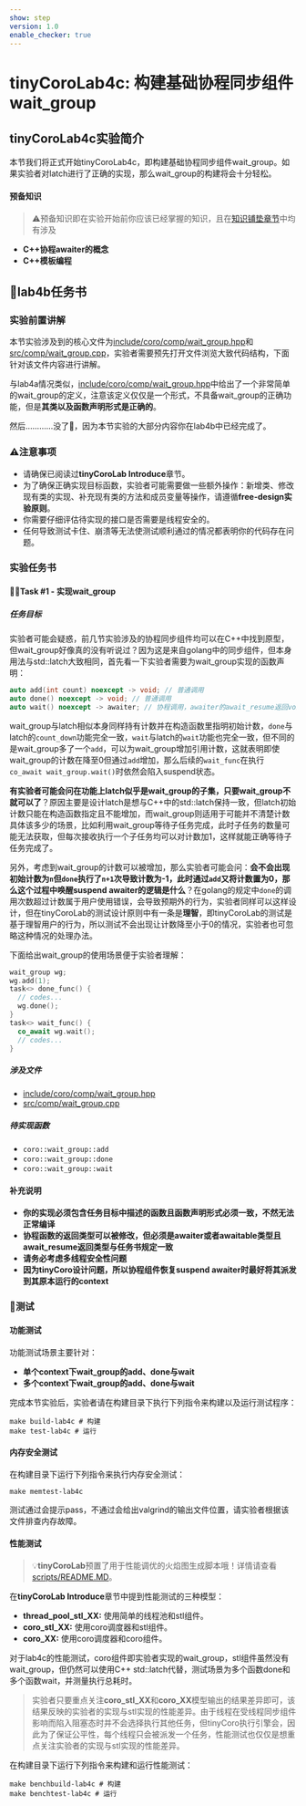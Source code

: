 ```yaml
---
show: step
version: 1.0
enable_checker: true
---
```

# tinyCoroLab4c: 构建基础协程同步组件wait_group

## tinyCoroLab4c实验简介

本节我们将正式开始tinyCoroLab4c，即构建基础协程同步组件wait_group。如果实验者对latch进行了正确的实现，那么wait_group的构建将会十分轻松。

#### 预备知识

> ⚠️预备知识即在实验开始前你应该已经掌握的知识，且在[知识铺垫章节]()中均有涉及

- **C++协程awaiter的概念**
- **C++模板编程**

## 📖lab4b任务书

### 实验前置讲解

本节实验涉及到的核心文件为[include/coro/comp/wait_group.hpp](https://github.com/sakurs2/tinyCoroLab/blob/master/include/coro/comp/wait_group.hpp)和[src/comp/wait_group.cpp](https://github.com/sakurs2/tinyCoroLab/blob/master/src/comp/wait_group.cpp)，实验者需要预先打开文件浏览大致代码结构，下面针对该文件内容进行讲解。

与lab4a情况类似，[include/coro/comp/wait_group.hpp](https://github.com/sakurs2/tinyCoroLab/blob/master/include/coro/comp/wait_group.hpp)中给出了一个非常简单的wait_group的定义，注意该定义仅仅是一个形式，不具备wait_group的正确功能，但是**其类以及函数声明形式是正确的**。

然后…………没了🤡，因为本节实验的大部分内容你在lab4b中已经完成了。

### ⚠️注意事项

- 请确保已阅读过**tinyCoroLab Introduce**章节。
- 为了确保正确实现目标函数，实验者可能需要做一些额外操作：新增类、修改现有类的实现、补充现有类的方法和成员变量等操作，请遵循**free-design实验原则**。
- 你需要仔细评估待实现的接口是否需要是线程安全的。
- 任何导致测试卡住、崩溃等无法使测试顺利通过的情况都表明你的代码存在问题。

### 实验任务书

#### 🧑‍💻Task #1 - 实现wait_group

##### 任务目标

实验者可能会疑惑，前几节实验涉及的协程同步组件均可以在C++中找到原型，但wait_group好像真的没有听说过？因为这是来自golang中的同步组件，但本身用法与std::latch大致相同，首先看一下实验者需要为wait_group实现的函数声明：

```cpp
auto add(int count) noexcept -> void; // 普通调用
auto done() noexcept -> void; // 普通调用
auto wait() noexcept -> awaiter; // 协程调用，awaiter的await_resume返回void
```

wait_group与latch相似本身同样持有计数并在构造函数里指明初始计数，`done`与latch的`count_down`功能完全一致，`wait`与latch的`wait`功能也完全一致，但不同的是wait_group多了一个`add`，可以为wait_group增加引用计数，这就表明即使wait_group的计数在降至0但通过`add`增加，那么后续的`wait_func`在执行`co_await wait_group.wait()`时依然会陷入suspend状态。

**有实验者可能会问在功能上latch似乎是wait_group的子集，只要wait_group不就可以了**？原因主要是设计latch是想与C++中的std::latch保持一致，但latch初始计数只能在构造函数指定且不能增加，而wait_group则适用于可能并不清楚计数具体该多少的场景，比如利用wait_group等待子任务完成，此时子任务的数量可能无法获取，但每次接收执行一个子任务均可以对计数加1，这样就能正确等待子任务完成了。

另外，考虑到wait_group的计数可以被增加，那么实验者可能会问：**会不会出现初始计数为`n`但`done`执行了`n+1`次导致计数为-1，此时通过`add`又将计数置为0，那么这个过程中唤醒suspend awaiter的逻辑是什么**？在golang的规定中`done`的调用次数超过计数属于用户使用错误，会导致预期外的行为，实验者同样可以这样设计，但在tinyCoroLab的测试设计原则中有一条是**理智**，即tinyCoroLab的测试是基于理智用户的行为，所以测试不会出现让计数降至小于0的情况，实验者也可忽略这种情况的处理办法。

下面给出wait_group的使用场景便于实验者理解：

```cpp
wait_group wg;
wg.add(1);
task<> done_func() {
  // codes...
  wg.done();
}
task<> wait_func() {
  co_await wg.wait();
  // codes...
}
```

##### 涉及文件

- [include/coro/comp/wait_group.hpp](https://github.com/sakurs2/tinyCoroLab/blob/master/include/coro/comp/wait_group.hpp)
- [src/comp/wait_group.cpp](https://github.com/sakurs2/tinyCoroLab/blob/master/src/comp/wait_group.cpp)

##### 待实现函数

- `coro::wait_group::add`
- `coro::wait_group::done`
- `coro::wait_group::wait`

#### 补充说明

- **你的实现必须包含任务目标中描述的函数且函数声明形式必须一致，不然无法正常编译**
- **协程函数的返回类型可以被修改，但必须是awaiter或者awaitable类型且await_resume返回类型与任务书规定一致**
- **请务必考虑多线程安全性问题**
- **因为tinyCoro设计问题，所以协程组件恢复suspend awaiter时最好将其派发到其原本运行的context**

### 🔖测试

#### 功能测试

功能测试场景主要针对：

- **单个context下wait_group的add、done与wait**
- **多个context下wait_group的add、done与wait**

完成本节实验后，实验者请在构建目录下执行下列指令来构建以及运行测试程序：

```shell
make build-lab4c # 构建
make test-lab4c # 运行
```

#### 内存安全测试

在构建目录下运行下列指令来执行内存安全测试：

```shell
make memtest-lab4c
```

测试通过会提示pass，不通过会给出valgrind的输出文件位置，请实验者根据该文件排查内存故障。

#### 性能测试

> 💡**tinyCoroLab**预置了用于性能调优的火焰图生成脚本哦！详情请查看[scripts/README.MD](https://github.com/sakurs2/tinyCoroLab/blob/master/scripts/README.MD)。

在**tinyCoroLab Introduce**章节中提到性能测试的三种模型：

- **thread_pool_stl_XX:** 使用简单的线程池和stl组件。
- **coro_stl_XX:** 使用coro调度器和stl组件。
- **coro_XX:** 使用coro调度器和coro组件。

对于lab4c的性能测试，coro组件即实验者实现的wait_group，stl组件虽然没有wait_group，但仍然可以使用C++ std::latch代替，测试场景为多个函数done和多个函数wait，并测量执行总耗时。

> 实验者只要重点关注**coro_stl_XX**和**coro_XX**模型输出的结果差异即可，该结果反映的实验者的实现与stl实现的性能差异。由于线程在受线程同步组件影响而陷入阻塞态时并不会选择执行其他任务，但tinyCoro执行引擎会，因此为了保证公平性，每个线程只会被派发一个任务，性能测试也仅仅是想重点关注实验者的实现与stl实现的性能差异。

在构建目录下运行下列指令来构建和运行性能测试：

```shell
make benchbuild-lab4c # 构建
make benchtest-lab4c # 运行
```
